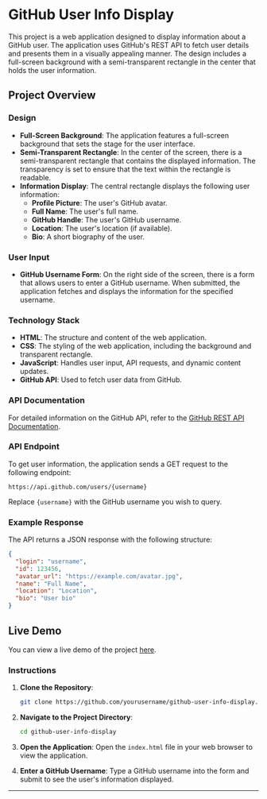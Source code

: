 # GitHub User Info Display

This project is a web application designed to display information about a GitHub user. The application uses GitHub's REST API to fetch user details and presents them in a visually appealing manner. The design includes a full-screen background with a semi-transparent rectangle in the center that holds the user information.

## Project Overview

### Design
- **Full-Screen Background**: The application features a full-screen background that sets the stage for the user interface.
- **Semi-Transparent Rectangle**: In the center of the screen, there is a semi-transparent rectangle that contains the displayed information. The transparency is set to ensure that the text within the rectangle is readable.
- **Information Display**: The central rectangle displays the following user information:
  - **Profile Picture**: The user's GitHub avatar.
  - **Full Name**: The user's full name.
  - **GitHub Handle**: The user's GitHub username.
  - **Location**: The user's location (if available).
  - **Bio**: A short biography of the user.

### User Input
- **GitHub Username Form**: On the right side of the screen, there is a form that allows users to enter a GitHub username. When submitted, the application fetches and displays the information for the specified username.

### Technology Stack
- **HTML**: The structure and content of the web application.
- **CSS**: The styling of the web application, including the background and transparent rectangle.
- **JavaScript**: Handles user input, API requests, and dynamic content updates.
- **GitHub API**: Used to fetch user data from GitHub.

### API Documentation
For detailed information on the GitHub API, refer to the [GitHub REST API Documentation](https://docs.github.com/en/rest/reference).

### API Endpoint
To get user information, the application sends a GET request to the following endpoint:
```
https://api.github.com/users/{username}
```
Replace `{username}` with the GitHub username you wish to query.

### Example Response
The API returns a JSON response with the following structure:
```json
{
  "login": "username",
  "id": 123456,
  "avatar_url": "https://example.com/avatar.jpg",
  "name": "Full Name",
  "location": "Location",
  "bio": "User bio"
}
```

## Live Demo

You can view a live demo of the project [here](https://shivamoulodi.github.io/Github-search-users-by-username-using-github-api/).

### Instructions
1. **Clone the Repository**: 
   ```bash
   git clone https://github.com/yourusername/github-user-info-display.git
   ```
2. **Navigate to the Project Directory**:
   ```bash
   cd github-user-info-display
   ```
3. **Open the Application**: Open the `index.html` file in your web browser to view the application.

4. **Enter a GitHub Username**: Type a GitHub username into the form and submit to see the user's information displayed.

---
